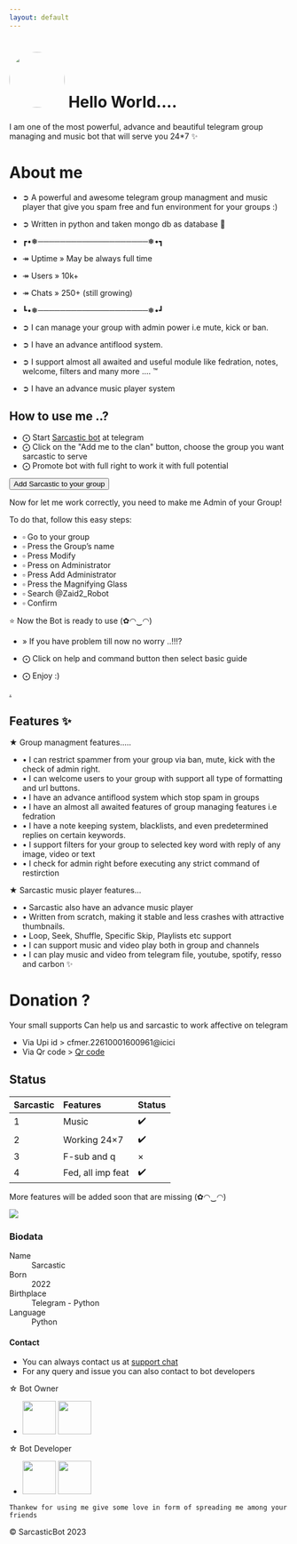 ```yaml
---
layout: default
---
```

<p align="center">
<h1> <img src="https://te.legra.ph/file/90124a5be58c0f1812203.jpg" width="100px" style="border-radius: 50%"> Hello World....</h1>
</p>

I am one of the most powerful, advance and beautiful telegram group managing and music bot that will serve you 24*7 ✨

# About me

* ➲ A powerful and awesome telegram group managment and music player that give you spam free and fun environment for your groups :)
* ➲ Written in python and taken mongo db as database 🥀

* ┏•❅────────────────────❅•┓
* ↠ Uptime » May be always full time
* ↠ Users » 10k+
* ↠ Chats » 250+ (still growing)
* ┗•❅────────────────────❅•┛

* ➲ I can manage your group with admin power i.e mute, kick or ban.
* ➲ I have an advance antiflood system.
* ➲ I support almost all awaited and useful module like fedration, notes, welcome, filters and many more .... ™ 
* ➲ I have an advance music player system 

## How to use me ..?

* ⨀ Start [Sarcastic bot](https://t.me/Sarcastic_07_bot) at telegram
* ⨀ Click on the "Add me to the clan" button, choose the group you want sarcastic to serve 
* ⨀ Promote bot with full right to work it with full potential

<button type="button" onclick="https://t.me/Sarcastic_07_bot?startgroup=true">Add Sarcastic to your group</button>

Now for let me work correctly, you need to make me Admin of your Group!

To do that, follow this easy steps:

* ▫️ Go to your group
* ▫️ Press the Group’s name
* ▫️ Press Modify
* ▫️ Press on Administrator
* ▫️ Press Add Administrator
* ▫️ Press the Magnifying Glass
* ▫️ Search @Zaid2_Robot
* ▫️ Confirm

⭐ Now the Bot is ready to use (✿◠‿◠)

* » If you have problem till now no worry ..!!!?

* ⨀ Click on help and command button then select basic guide 
* ⨀ Enjoy :)


[.](https://te.legra.ph/file/90124a5be58c0f1812203.jpg)

## Features ✨

★ Group managment features.....

* • I can restrict spammer from your group via ban, mute, kick with the check of admin right.
* • I can welcome users to your group with support all type of formatting and url buttons.
* • I have an advance antiflood system which stop spam in groups
* • I have an almost all awaited features of group managing features i.e fedration
* • I have a note keeping system, blacklists, and even predetermined replies on certain keywords.
* • I support filters for your group to selected key word with reply of any image, video or text 
* • I check for admin right before executing any strict command of restirction

★ Sarcastic music player features...

* • Sarcastic also have an advance music player
* • Written from scratch, making it stable and less crashes with attractive thumbnails.
* • Loop, Seek, Shuffle, Specific Skip, Playlists etc support
* • I can support music and video play both in group and channels
* • I can play music and video from telegram file, youtube, spotify, resso and carbon ✨

# Donation ?

Your small supports Can help us and sarcastic to work affective on telegram

* Via Upi id > cfmer.22610001600961@icici
* Via Qr code > [Qr code](https://t.me/Atihaasya/178)

## Status

| Sarcastic | Features          | Status |
|:----------|:------------------|:------ |
|  1        | Music             | ✔️    |
|  2        | Working 24×7      | ✔️    |
|  3        | F-sub and q       |  ×    |
|  4        | Fed, all imp feat | ✔️    |

More features will be added soon that are missing (✿◠‿◠)

<img align="middle" src="https://te.legra.ph/file/51ff8eec802d771c7e651.png" />

### Biodata

<dl>
<dt>Name</dt>
<dd>Sarcastic</dd>
<dt>Born</dt>
<dd>2022</dd>
<dt>Birthplace</dt>
<dd>Telegram - Python</dd>
<dt>Language</dt>
<dd>Python</dd>
</dl>


#### Contact

*   You can always contact us at [support chat](https://t.me/topperbothub)
*   For any query and issue you can also contact to bot developers 

☆ Bot Owner
* [<img src="https://te.legra.ph/file/3f6810f790713b26fe826.jpg" width="60px">](https://t.me/cbsewalechicha10) [<img src="https://te.legra.ph/file/2a7a17fc66a8f5fe785c3.jpg" width="60px">](https://github.com/cbsewalechicha10)

☆ Bot Developer
* [<img src="https://te.legra.ph/file/3f6810f790713b26fe826.jpg" width="60px">](https://t.me/Real_hopper_07) [<img src="https://te.legra.ph/file/2a7a17fc66a8f5fe785c3.jpg" width="60px">](https://github.com/givemehope07)


```
Thankew for using me give some love in form of spreading me among your friends
```
© SarcasticBot 2023
